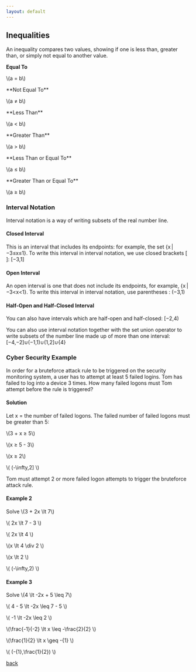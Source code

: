 ```yaml
---
layout: default
---
```


## Inequalities

An inequality compares two values, showing if one is less than, greater than, or simply not equal to another value.

**Equal To**
<div class="math">
<p>
\(a = b\)
</p>
</div>
**Not Equal To**
<div class="math">
<p>
\(a ≠ b\)
</p>
</div>
**Less Than**
<div class="math">
<p>
\(a < b\)
</p>
</div>
**Greater Than**
<div class="math">
<p>
\(a > b\)
</p>
</div>
**Less Than or Equal To**
<div class="math">
<p>
\(a ≤ b\)
</p>
</div>
**Greater Than or Equal To**
<div class="math">
<p>
\(a ≥ b\)
</p>
</div>

### Interval Notation

Interval notation is a way of writing subsets of the real number line.

#### Closed Interval 

This is an interval that includes its endpoints: for example, the set {x | −3≤x≤1}. To write this interval in interval notation, we use closed brackets [ ]: [−3,1]

#### Open Interval 

An open interval is one that does not include its endpoints, for example, {x | −3<x<1}. To write this interval in interval notation, use parentheses : (−3,1)

#### Half-Open and Half-Closed Interval 

You can also have intervals which are half-open and half-closed: [−2,4)

You can also use interval notation together with the set union operator to write subsets of the number line made up of more than one interval: [−4,−2]∪(−1,1)∪(1,2]∪{4}

### Cyber Security Example

In order for a bruteforce attack rule to be triggered on the security monitoring system, a user has to attempt at least 5 failed logins. Tom has failed to log into a device 3 times. How many failed logons must Tom attempt before the rule is triggered?

#### Solution

Let x = the number of failed logons. The failed number of failed logons must be greater than 5:

<div class="math">
<p>
\(3 + x ≥ 5\)
</p>
<p>
\(x ≥ 5 - 3\)
</p>
<p>
\(x ≥ 2\)
</p>
<p>
\( (-\infty,2] \)
</p>
</div>

Tom must attempt 2 or more failed logon attempts to trigger the bruteforce attack rule.

#### Example 2

<div class="math">
<p> Solve \(3 + 2x \lt 7\) </p>
<p>
\( 2x \lt 7 - 3 \)
</p>
<p>
\( 2x \lt 4 \)
</p>
<p>
\(x \lt 4 \div 2 \)
</p>
<p>
\(x \lt 2 \)
</p>
<p>
\( (-\infty,2) \)
</p>
</div> 

#### Example 3

<div class="math">
<p> Solve \(4 \lt -2x + 5 \leq 7\) </p>
<p>
\( 4 - 5 \lt -2x \leq 7 - 5 \)
</p>
<p>
\( -1 \lt -2x \leq 2 \)
</p>
<p>
\(\frac{-1}{-2} \lt x \leq -\frac{2}{2} \)
</p>
<p>
\(\frac{1}{2} \lt x \geq -{1} \)
</p>
<p>
\( (-{1},\frac{1}{2}) \)
</p>
</div> 

[back](./)
